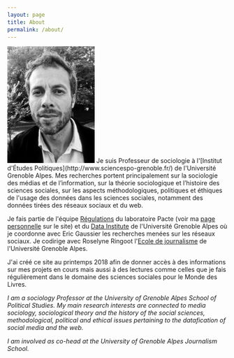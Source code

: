 ```yaml
---
layout: page
title: About
permalink: /about/
---
```


<img src="/img/27092013-IMG_1487-N&B-light.jpeg" width="200px">
Je suis Professeur de sociologie à l'[Institut d'Études Politiques](http://www.sciencespo-grenoble.fr/) de l'Université Grenoble Alpes. Mes recherches portent principalement sur la sociologie des médias et de l’information, sur la théorie sociologique et l’histoire des sciences sociales, sur les aspects méthodologiques, politiques et éthiques de l'usage des données dans les sciences sociales, notamment des données tirées des réseaux sociaux et du web.

Je fais partie de l'équipe [Régulations](https://www.pacte-grenoble.fr/page/regulations) du laboratoire Pacte (voir ma [page personnelle](https://www.pacte-grenoble.fr/membres/gilles-bastin) sur le site) et du [Data Institute](https://data-institute.univ-grenoble-alpes.fr/) de l'Université Grenoble Alpes où je coordonne avec Eric Gaussier les recherches menées sur les réseaux sociaux. Je codirige avec Roselyne Ringoot l'[Ecole de journalisme](http://wwww.ejdg.fr) de l'Université Grenoble Alpes.

J'ai créé ce site au printemps 2018 afin de donner accès à des informations sur mes projets en cours mais aussi à des lectures comme celles que je fais régulièrement dans le domaine des sciences sociales pour le Monde des Livres.

<i>I am a sociology Professor at the University of Grenoble Alpes School of Political Studies. My main research interests are connected to media sociology, sociological theory and the history of the social sciences, methodological, political and ethical issues pertaining to the datafication of social media and the web.</i>

<i>I am involved as co-head at the University of Grenoble Alpes Journalism School.</i>
